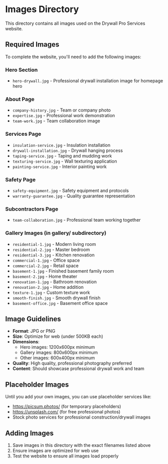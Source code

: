 # Images Directory

This directory contains all images used on the Drywall Pro Services website.

## Required Images

To complete the website, you'll need to add the following images:

### Hero Section
- `hero-drywall.jpg` - Professional drywall installation image for homepage hero

### About Page
- `company-history.jpg` - Team or company photo
- `expertise.jpg` - Professional work demonstration
- `team-work.jpg` - Team collaboration image

### Services Page
- `insulation-service.jpg` - Insulation installation
- `drywall-installation.jpg` - Drywall hanging process
- `taping-service.jpg` - Taping and mudding work
- `texturing-service.jpg` - Wall texturing application
- `painting-service.jpg` - Interior painting work

### Safety Page
- `safety-equipment.jpg` - Safety equipment and protocols
- `warranty-guarantee.jpg` - Quality guarantee representation

### Subcontractors Page
- `team-collaboration.jpg` - Professional team working together

### Gallery Images (in gallery/ subdirectory)
- `residential-1.jpg` - Modern living room
- `residential-2.jpg` - Master bedroom
- `residential-3.jpg` - Kitchen renovation
- `commercial-1.jpg` - Office space
- `commercial-2.jpg` - Retail space
- `basement-1.jpg` - Finished basement family room
- `basement-2.jpg` - Home theater
- `renovation-1.jpg` - Bathroom renovation
- `renovation-2.jpg` - Home addition
- `texture-1.jpg` - Custom texture work
- `smooth-finish.jpg` - Smooth drywall finish
- `basement-office.jpg` - Basement office space

## Image Guidelines

- **Format**: JPG or PNG
- **Size**: Optimize for web (under 500KB each)
- **Dimensions**: 
  - Hero images: 1200x600px minimum
  - Gallery images: 800x600px minimum
  - Other images: 600x400px minimum
- **Quality**: High quality, professional photography preferred
- **Content**: Should showcase professional drywall work and team

## Placeholder Images

Until you add your own images, you can use placeholder services like:
- https://picsum.photos/ (for temporary placeholders)
- https://unsplash.com/ (for free professional photos)
- Stock photo services for professional construction/drywall images

## Adding Images

1. Save images in this directory with the exact filenames listed above
2. Ensure images are optimized for web use
3. Test the website to ensure all images load properly

